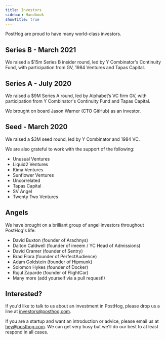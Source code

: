 ```yaml
---
title: Investors
sidebar: Handbook
showTitle: true
---
```

PostHog are proud to have many world-class investors.

## Series B - March 2021

We raised a $15m Series B insider round, led by Y Combinator's Continuity Fund, with participation from GV, 1984 Ventures and Tapas Capital. 

## Series A - July 2020

We raised a $9M Series A round, led by Alphabet’s VC firm GV, with participation from Y Combinator's Continuity Fund and Tapas Capital.

We brought on board Jason Warner (CTO GitHub) as an investor.

## Seed - March 2020

We raised a $3M seed round, led by Y Combinator and 1984 VC.

We are also grateful to work with the support of the following:

* Unusual Ventures
* Liquid2 Ventures
* Kima Ventures
* Sunflower Ventures
* Uncorrelated
* Tapas Capital
* SV Angel
* Twenty Two Ventures

## Angels

We have brought on a brilliant group of angel investors throughout PostHog's life:

* David Buxton (founder of Arachnys)
* Dalton Caldwell (founder of imeem / YC Head of Admissions)
* David Cramer (founder of Sentry)
* Brad Flora (founder of PerfectAudience)
* Adam Goldstein (founder of Hipmunk)
* Solomon Hykes (founder of Docker)
* Rujul Zaparde (founder of FlightCar)
* Many more (add yourself via a pull request!)

## Interested?

If you'd like to talk to us about an investment in PostHog, please drop us a line at [investors@posthog.com](mailto:investors@posthog.com).

If you are a startup and want an introduction or advice, please email us at [hey@posthog.com](mailto:hey@posthog.com). We can get very busy but we'll do our best to at least respond in all cases.
